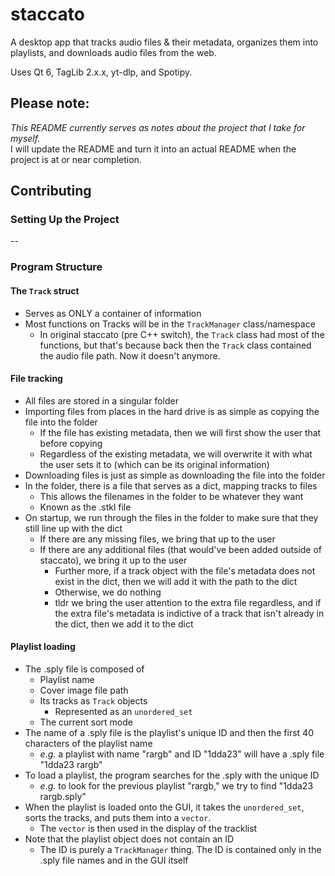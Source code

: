 # staccato
A desktop app that tracks audio files & their metadata, organizes them into playlists, and downloads audio files from the web.

Uses Qt 6, TagLib 2.x.x, yt-dlp, and Spotipy.

## Please note:
*This README currently serves as notes about the project that I take for myself.*  
I will update the README and turn it into an actual README when the project is at or near completion.

## Contributing
### Setting Up the Project
--


### Program Structure

#### The `Track` struct
- Serves as ONLY a container of information
- Most functions on Tracks will be in the `TrackManager` class/namespace
  - In original staccato (pre C++ switch), the `Track` class had most of the functions, but that's because back then the `Track` class contained the audio file path. Now it doesn't anymore.

#### File tracking
- All files are stored in a singular folder
- Importing files from places in the hard drive is as simple as copying the file into the folder
  - If the file has existing metadata, then we will first show the user that before copying
  - Regardless of the existing metadata, we will overwrite it with what the user sets it to (which can be its original information)
- Downloading files is just as simple as downloading the file into the folder
- In the folder, there is a file that serves as a dict, mapping tracks to files
  - This allows the filenames in the folder to be whatever they want
  - Known as the .stkl file
- On startup, we run through the files in the folder to make sure that they still line up with the dict
  - If there are any missing files, we bring that up to the user
  - If there are any additional files (that would've been added outside of staccato), we bring it up to the user
    - Further more, if a track object with the file's metadata does not exist in the dict, then we will add it with the path to the dict
    - Otherwise, we do nothing
    - tldr we bring the user attention to the extra file regardless, and if the extra file's metadata is indictive of a track that isn't already in the dict, then we add it to the dict

#### Playlist loading
- The .sply file is composed of
  - Playlist name
  - Cover image file path
  - Its tracks as `Track` objects
    - Represented as an `unordered_set`
  - The current sort mode
- The name of a .sply file is the playlist's unique ID and then the first 40 characters of the playlist name
  - *e.g.* a playlist with name "rargb" and ID "1dda23" will have a .sply file "1dda23 rargb"
- To load a playlist, the program searches for the .sply with the unique ID
  - *e.g.* to look for the previous playlist "rargb," we try to find "1dda23 rargb.sply"
- When the playlist is loaded onto the GUI, it takes the `unordered_set`, sorts the tracks, and puts them into a `vector`.
  - The `vector` is then used in the display of the tracklist
- Note that the playlist object does not contain an ID
  - The ID is purely a `TrackManager` thing. The ID is contained only in the .sply file names and in the GUI itself